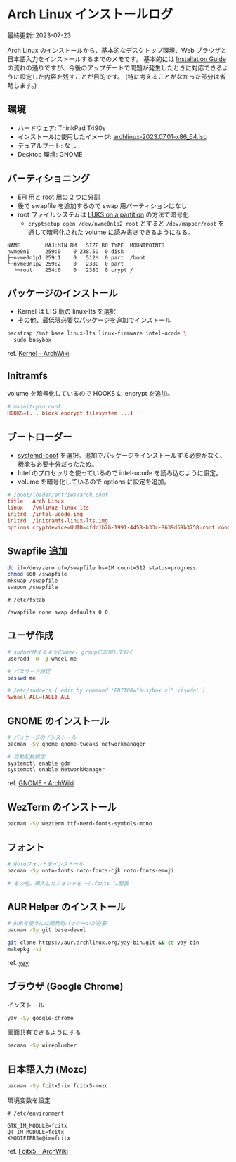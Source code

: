 # Arch Linux インストールログ

最終更新: 2023-07-23

Arch Linux のインストールから、基本的なデスクトップ環境、Web ブラウザと日本語入力をインストールするまでのメモです。
基本的には [Installation Guide](https://wiki.archlinux.org/title/installation_guide) の流れの通りですが、今後のアップデートで問題が発生したときに対応できるように設定した内容を残すことが目的です。
(特に考えることがなかった部分は省略します。)

## 環境

- ハードウェア: ThinkPad T490s
- インストールに使用したイメージ: [archlinux-2023.07.01-x86_64.iso](https://ftp.jaist.ac.jp/pub/Linux/ArchLinux/iso/2023.07.01/)
- デュアルブート: なし
- Desktop 環境: GNOME

## パーティショニング

- EFI 用と root 用の 2 つに分割
- 後で swapfile を追加するので swap 用パーティションはなし
- root ファイルシステムは [LUKS on a partition](https://wiki.archlinux.org/title/Dm-crypt/Encrypting_an_entire_system#LUKS_on_a_partition) の方法で暗号化
  - `cryptsetup open /dev/nvme0n1p2 root` とすると `/dev/mapper/root` を通して暗号化された volume に読み書きできるようになる。

```
NAME        MAJ:MIN RM   SIZE RO TYPE  MOUNTPOINTS
nvme0n1     259:0    0 238.5G  0 disk
├─nvme0n1p1 259:1    0   512M  0 part  /boot
└─nvme0n1p2 259:2    0   238G  0 part
  └─root    254:0    0   238G  0 crypt /
```

## パッケージのインストール

- Kernel は LTS 版の linux-lts を選択
- その他、最低限必要なパッケージを追加でインストール

```sh
pacstrap /mnt base linux-lts linux-firmware intel-ucode \
  sudo busybox
```

ref. [Kernel - ArchWiki](https://wiki.archlinux.org/title/Kernel)

## Initramfs

volume を暗号化しているので HOOKS に encrypt を追加。

```conf
# mkinitcpio.conf
HOOKS=(... block encrypt filesystem ...)
```

## ブートローダー

- [systemd-boot](https://wiki.archlinux.org/title/Systemd-boot) を選択。追加でパッケージをインストールする必要がなく、機能も必要十分だったため。
- Intel のプロセッサを使っているので intel-ucode を読み込むように設定。
- volume を暗号化しているので options に設定を追加。

```conf
# /boot/loader/entries/arch.conf
title   Arch Linux
linux   /vmlinuz-linux-lts
initrd  /intel-ucode.img
initrd  /initramfs-linux-lts.img
options cryptdevice=UUID=4fdc1b7b-1991-4458-b33c-8639d59b3758:root root=/dev/mapper/root
```

## Swapfile 追加

```sh
dd if=/dev/zero of=/swapfile bs=1M count=512 status=progress
chmod 600 /swapfile
mkswap /swapfile
swapon /swapfile
```

```
# /etc/fstab

/swapfile none swap defaults 0 0
```

## ユーザ作成

```sh
# sudoが使えるようにwheel groupに追加しておく
useradd -m -g wheel me

# パスワード設定
passwd me
```

```conf
# /etc/sudoers ( edit by command 'EDITOR="busybox vi" visudo' )
%wheel ALL=(ALL) ALL
```

## GNOME のインストール

```sh
# パッケージのインストール
pacman -Sy gnome gnome-tweaks networkmanager

# 自動起動設定
systemctl enable gdm
systemctl enable NetworkManager
```

ref. [GNOME - ArchWiki](https://wiki.archlinux.org/title/GNOME)

## WezTerm のインストール

```sh
pacman -Sy wezterm ttf-nerd-fonts-symbols-mono
```

## フォント

```sh
# Notoフォントをインストール
pacman -Sy noto-fonts noto-fonts-cjk noto-fonts-emoji

# その他、購入したフォントを ~/.fonts に配置
```

## AUR Helper のインストール

```sh
# AURを使うには開発用パッケージが必要
pacman -Sy git base-devel

git clone https://aur.archlinux.org/yay-bin.git && cd yay-bin
makepkg -si
```

ref. [yay](https://github.com/Jguer/yay)

## ブラウザ (Google Chrome)

インストール

```sh
yay -Sy google-chrome
```

画面共有できるようにする

```sh
pacman -Sy wireplumber
```

## 日本語入力 (Mozc)

```sh
pacman -Sy fcitx5-im fcitx5-mozc
```

環境変数を設定

```
# /etc/environment

GTK_IM_MODULE=fcitx
QT_IM_MODULE=fcitx
XMODIFIERS=@im=fcitx
```

ref. [Fcitx5 - ArchWiki](https://wiki.archlinux.org/title/Fcitx5)

